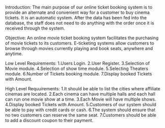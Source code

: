 Introduction:
The main purpose of our online ticket booking system is to provide an alternate and convenient way for a customer to buy cinema tickets. It is an automatic system. After the data has been fed into the database, the
staff does not need to do anything with the order once it is received through the system.

Objective:
An online movie ticket booking system facilitates the purchasing of movie tickets to its customers. E-ticketing systems allow customers to browse through movies currently playing and book seats, anywhere and anytime.

Low Level Requirements:
1.Users Login.
2.User Register.
3.Selection of Movie module.
4.Selection of show time module.
5.Selecting Theaters module.
6.Number of Tickets booking module.
7.Display booked Tickets with Amount.

High Level Requuirements:
1.It should be able to list the cities where affiliate cinemas are located.
2.Each cinema can have multiple halls and each hall can run one movie show at a time.
3.Each Movie will have multiple shows.
4.Display booked Tickets with Amount.
5.Customers of our system should be able to pay with credit cards or cash.
6.The system should ensure that no two customers can reserve the same seat.
7.Customers should be able to add a discount coupon to their payment.


